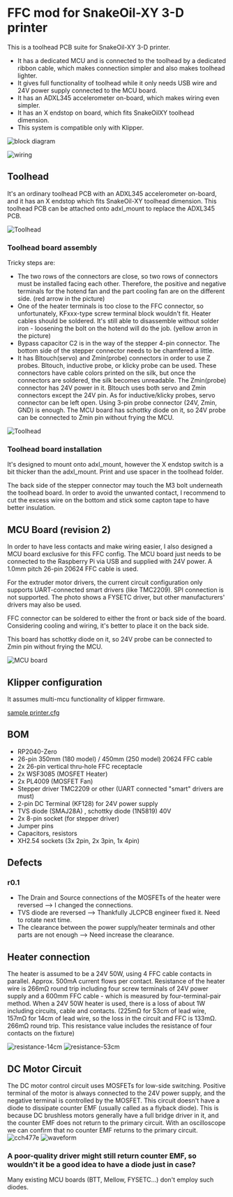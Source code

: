 # FFC mod for SnakeOil-XY 3-D printer

This is a toolhead PCB suite for SnakeOil-XY 3-D printer.
* It has a dedicated MCU and is connected to the toolhead by a dedicated ribbon cable, which makes connection simpler and also makes toolhead lighter.
* It gives full functionality of toolhead while it only needs USB wire and 24V power supply connected to the MCU board.
* It has an ADXL345 accelerometer on-board, which makes wiring even simpler.
* It has an X endstop on board, which fits SnakeOilXY toolhead dimension.
* This system is compatible only with Klipper.

![block diagram](blockdiagram.drawio.svg)

![wiring](images/wiring.jpeg)

## Toolhead

It's an ordinary toolhead PCB with an ADXL345 accelerometer on-board, and it has an X endstop which fits SnakeOil-XY toolhead dimension. This toolhead PCB can be attached onto adxl_mount to replace the ADXL345 PCB.

![Toolhead](images/ffc-toolhead.jpeg)

### Toolhead board assembly

Tricky steps are:

* The two rows of the connectors are close, so two rows of connectors must be installed facing each other. Therefore, the positive and negative terminals for the hotend fan and the part cooling fan are on the different side. (red arrow in the picture)
* One of the heater terminals is too close to the FFC connector, so unfortunately, KFxxx-type screw terminal block wouldn't fit. Heater cables should be soldered.  It's still able to disassemble without solder iron - loosening the bolt on the hotend will do the job. (yellow arron in the picture)
* Bypass capacitor C2 is in the way of the stepper 4-pin connector. The bottom side of the stepper connector needs to be chamfered a little.
* It has Bltouch(servo) and Zmin(probe) connectors in order to use Z probes. Bltouch, inductive probe, or klicky probe can be used. These connectors have cable colors printed on the silk, but once the connectors are soldered, the silk becomes unreadable. The Zmin(probe) connector has 24V power in it. Bltouch uses both servo and Zmin connectors except the 24V pin. As for inductive/klicky probes, servo connector can be left open. Using 3-pin probe connector (24V, Zmin, GND) is enough.
The MCU board has schottky diode on it, so 24V probe can be connected to Zmin pin without frying the MCU.

![Toolhead](images/toolhead-issues.jpeg)

### Toolhead board installation

It's designed to mount onto adxl_mount, however the X endstop switch is a bit thicker than the adxl_mount. Print and use spacer in the toolhead folder.

The back side of the stepper connector may touch the M3 bolt underneath the toolhead board. In order to avoid the unwanted contact, I recommend to cut the excess wire on the bottom and stick some capton tape to have better insulation.

## MCU Board (revision 2)

In order to have less contacts and make wiring easier, I also designed a MCU board exclusive for this FFC config. The MCU board just needs to be connected to the Raspberry Pi via USB and supplied with 24V power. A 1.0mm pitch 26-pin 20624 FFC cable is used.

For the extruder motor drivers, the current circuit configuration only supports UART-connected smart drivers (like TMC2209). SPI connection is not supported. The photo shows a FYSETC driver, but other manufacturers' drivers may also be used.

FFC connector can be soldered to either the front or back side of the board. Considering cooling and wiring, it's better to place it on the back side.

This board has schottky diode on it, so 24V probe can be connected to Zmin pin without frying the MCU.

![MCU board](images/ffc-mcu.jpeg)

## Klipper configuration

It assumes multi-mcu functionality of klipper firmware.

[sample printer.cfg](klipper/sample_printer.cfg)

## BOM

* RP2040-Zero
* 26-pin 350mm (180 model) / 450mm (250 model) 20624 FFC cable
* 2x 26-pin vertical thru-hole FFC receptacle
* 2x WSF3085 (MOSFET Heater)
* 2x PL4009 (MOSFET Fan)
* Stepper driver TMC2209 or other (UART connected "smart" drivers are must)
* 2-pin DC Terminal (KF128) for 24V power supply
* TVS diode (SMAJ28A) , schottky diode (1N5819) 40V
* 2x 8-pin socket (for stepper driver)
* Jumper pins
* Capacitors, resistors
* XH2.54 sockets (3x 2pin, 2x 3pin, 1x 4pin)

## Defects

### r0.1

* The Drain and Source connections of the MOSFETs of the heater were reversed --> I changed the connections.
* TVS diode are reversed --> Thankfully JLCPCB engineer fixed it. Need to rotate next time.
* The clearance between the power supply/heater terminals and other parts are not enough --> Need increase the clearance.

## Heater connection

The heater is assumed to be a 24V 50W, using 4 FFC cable contacts in parallel. Approx. 500mA current flows per contact.
Resistance of the heater wire is 266mΩ round trip including four screw terminals of 24V power supply and a 600mm FFC cable - which is measured by four-terminal-pair method.
When a 24V 50W heater is used, there is a loss of about 1W including circuits, cable and contacts. (225mΩ for 53cm of lead wire, 157mΩ for 14cm of lead wire, so the loss in the circuit and FFC is 133mΩ. 266mΩ round trip. This resistance value includes the resistance of four contacts on the fixture)

![resistance-14cm](images/resistance-14cm.jpeg)
![resistance-53cm](images/resistance-53cm.jpeg)

## DC Motor Circuit

The DC motor control circuit uses MOSFETs for low-side switching. Positive terminal of the motor is always connected to the 24V power supply, and the negative terminal is controlled by the MOSFET. This circuit doesn't have a diode to dissipate counter EMF (usually called as a flyback diode). This is because DC brushless motors generally have a full bridge driver in it, and the counter EMF does not return to the primary circuit. With an oscilloscope we can confirm that no counter EMF returns to the primary circuit.
![cch477e](images/cch477e.jpeg)
![waveform](images/24vfan_switch_wave.jpeg)

### A poor-quality driver might still return counter EMF, so wouldn't it be a good idea to have a diode just in case?
Many existing MCU boards (BTT, Mellow, FYSETC...) don't employ such diodes.

